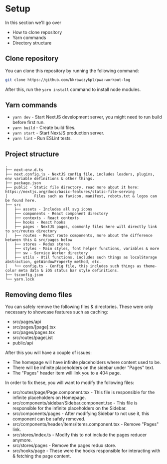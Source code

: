 # Setup

In this section we'll go over
- How to clone repository
- Yarn commands
- Directory structure

## Clone repository

You can clone this repository by running the following command:
```bash
git clone https://github.com/kkrawczykpl/pwa-workout-log
```

After this, run the `yarn install` command to install node modules.

## Yarn commands

- `yarn dev` - Start NextJS development server, you might need to run build before first run.
- `yarn build` - Create build files.
- `yarn start` - Start NextJS production server.
- `yarn lint` - Run ESLint tests.

## Project structure

```
.
├── next-env.d.ts
├── next.config.js - NextJS config file, includes loaders, plugins, env variable definitions & other things.
├── package.json
├── public - Static file directory, read more about it here: https://nextjs.org/docs/basic-features/static-file-serving
│            Files such as favicon, manifest, robots.txt & logos can be found here.
├── src
│   ├── assets - Includes all svg icons
│   ├── components - React component directory
│   ├── contexts - React contexts
│   ├── hooks - React hooks
│   ├── pages - NextJS pages, commonly files here will directly link to src/routes directory
│   ├── routes - React route components, more about the difference between this & src/pages below
│   ├── stores - Redux stores
│   ├── styles - Main styles, font helper functions, variables & more
│   ├── sw - Service Worker directory
│   ├── utils - Util functions, includes such things as localStorage abstraction, getWindowProperty method, etc.
│   └── config.ts - Config file, this includes such things as theme-color meta data & iOS status bar style definitions.
├── tsconfig.json
└── yarn.lock
```

## Removing demo files

You can safely remove the following files & directories.
These were only necessary to showcase features such as caching:

- src/pages/api
- src/pages/[page].tsx
- src/pages/pages.tsx
- src/routes/pageList
- public/api

After this you will have a couple of issues:

- The homepage will have infinite placeholders where content used to be.
- There will be infinite placeholders on the sidebar under "Pages" text.
- The "Pages" header item will link you to a 404 page.

In order to fix these, you will want to modify the following files:

- src/routes/page/Page.component.tsx - This file is responsible for the infinite placeholders on Homepage.
- src/components/sidebar/Sidebar.component.tsx - This file is responsible for the infinite placeholders on the Sidebar.
- src/components/pages - After modifying Sidebar to not use it, this component can be safely removed.
- src/components/header/items/Items.component.tsx - Remove "Pages" link.
- src/stores/index.ts - Modify this to not include the pages reducer anymore.
- src/stores/pages - Remove the pages redux store.
- src/hooks/page - These were the hooks responsible for interacting with & fetching the page content.


